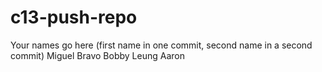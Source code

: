 # c13-push-repo

Your names go here (first name in one commit, second name in a second commit)
Miguel Bravo
Bobby Leung
Aaron